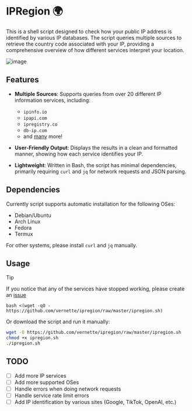 # IPRegion 🌍

This is a shell script designed to check how your public IP address is identified by various IP databases. The script queries multiple sources to retrieve the country code associated with your IP, providing a comprehensive overview of how different services interpret your location.

![image](https://i.imgur.com/7Tj4Usc.png)

## Features

- **Multiple Sources**: Supports queries from over 20 different IP information services, including:
  - `ipinfo.io`
  - `ipapi.com`
  - `ipregistry.co`
  - `db-ip.com`
  - and [many](https://github.com/vernette/ipregion/blob/master/ipregion.sh#L6) more!

- **User-Friendly Output**: Displays the results in a clean and formatted manner, showing how each service identifies your IP.

- **Lightweight**: Written in Bash, the script has minimal dependencies, primarily requiring `curl` and `jq` for network requests and JSON parsing.

## Dependencies

Currently script supports automatic installation for the following OSes:

- Debian/Ubuntu
- Arch Linux
- Fedora
- Termux

For other systems, please install `curl` and `jq` manually.

## Usage

> [!TIP]
> If you notice that any of the services have stopped working, please create an [issue](https://github.com/vernette/ipregion/issues)

```
bash <(wget -qO - https://github.com/vernette/ipregion/raw/master/ipregion.sh)
```

Or download the script and run it manually:

```bash
wget -O https://github.com/vernette/ipregion/raw/master/ipregion.sh
chmod +x ipregion.sh
./ipregion.sh
```

## TODO

- [ ] Add more IP services
- [ ] Add more supported OSes
- [ ] Handle errors when doing network requests
- [ ] Handle service rate limit errors
- [ ] Add IP identification by various sites (Google, TikTok, OpenAI, etc.)
